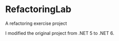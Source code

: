 # RefactoringLab
A refactoring exercise project

I modified the original project from .NET 5 to .NET 6.